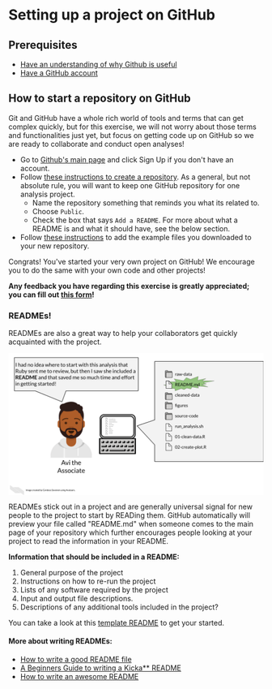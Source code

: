 
# Setting up a project on GitHub

## Prerequisites

- [Have an understanding of why Github is useful](https://hutchdatascience.org/dasl-snack-github/why-github.html)
- [Have a GitHub account](https://hutchdatascience.org/dasl-snack-github/create-a-github-account.html)

## How to start a repository on GitHub

Git and GitHub have a whole rich world of tools and terms that can get complex quickly, but for this exercise, we will not worry about those terms and functionalities just yet, but focus on getting code up on GitHub so we are ready to collaborate and conduct open analyses!

- Go to <a href="https://github.com/" target="_blank">Github's main page</a> and click Sign Up if you don't have an account.
- Follow <a href="https://docs.github.com/en/get-started/quickstart/create-a-repo" target="_blank">these instructions to create a repository</a>. As a general, but not absolute rule, you will want to keep one GitHub repository for one analysis project.
  - Name the repository something that reminds you what its related to.
  - Choose `Public`.
  - Check the box that says `Add a README`. For more about what a README is and what it should have, see the below section.
- Follow <a href="https://docs.github.com/en/repositories/working-with-files/managing-files/adding-a-file-to-a-repository#adding-a-file-to-a-repository-on-github" target="_blank">these instructions</a> to add the example files you downloaded to your new repository.

Congrats! You've started your very own project on GitHub!
We encourage you to do the same with your own code and other projects!

**Any feedback you have regarding this exercise is greatly appreciated; you can fill out [this form](https://forms.gle/ygSSwoGaEATA2S65A)!**

### READMEs!

READMEs are also a great way to help your collaborators get quickly acquainted with the project.

<img src="04-start-repo_files/figure-html//1LMurysUhCjZb7DVF6KS9QmJ5NBjwWVjRn40MS9f2noE_gf8379bb805_0_11.png" title="Avi is looking at a set of project files that include a file called a ‘README.md’. Avi says 'I had no idea where to start with this analysis that Ruby sent me to review, but then I saw she included a README and that saved me so much time and effort in getting started!'" alt="Avi is looking at a set of project files that include a file called a ‘README.md’. Avi says 'I had no idea where to start with this analysis that Ruby sent me to review, but then I saw she included a README and that saved me so much time and effort in getting started!'" width="1250" style="display: block; margin: auto;" />

READMEs stick out in a project and are generally universal signal for new people to the project to start by READing them. GitHub automatically will preview your file called "README.md" when someone comes to the main page of your repository which further encourages people looking at your project to read the information in your README.

**Information that should be included in a README:**

1) General purpose of the project
2) Instructions on how to re-run the project
3) Lists of any software required by the project
4) Input and output file descriptions.
5) Descriptions of any additional tools included in the project?

You can take a look at this [template README](https://raw.githubusercontent.com/jhudsl/Reproducibility_in_Cancer_Informatics/main/resources/README-template.md) to get your started.

#### More about writing READMEs:

- [How to write a good README file](https://www.freecodecamp.org/news/how-to-write-a-good-readme-file/)
- [A Beginners Guide to writing a Kicka** README](https://meakaakka.medium.com/a-beginners-guide-to-writing-a-kickass-readme-7ac01da88ab3)
- [How to write an awesome README](https://towardsdatascience.com/how-to-write-an-awesome-readme-68bf4be91f8b)
